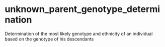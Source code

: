 # unknown_parent_genotype_determination
 Determination of the most likely genotype and ethnicity of an individual based on the genotype of his descendants

